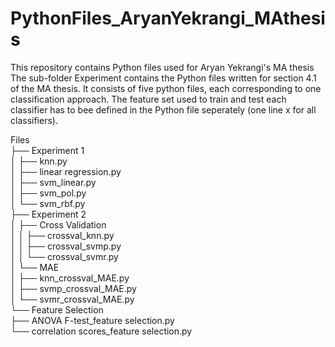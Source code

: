 # PythonFiles_AryanYekrangi_MAthesis
This repository contains Python files used for Aryan Yekrangi's MA thesis
The sub-folder Experiment contains the Python files written for section 4.1 of the MA thesis. It consists of five python files, each corresponding to one classification approach. The feature set used to train and test each classifier has to bee defined in the Python file seperately (one line x for all classifiers).


Files <br/>
├── Experiment 1 <br/>
│   ├── knn.py <br/>
│   ├── linear regression.py <br/>
│   ├── svm_linear.py <br/>
│   ├── svm_pol.py <br/>
│   └── svm_rbf.py <br/>
├── Experiment 2 <br/>
│   ├── Cross Validation <br/>
│   │   ├── crossval_knn.py <br/>
│   │   ├── crossval_svmp.py <br/>
│   │   └── crossval_svmr.py <br/>
│   └── MAE <br/>
│       ├── knn_crossval_MAE.py <br/>
│       ├── svmp_crossval_MAE.py <br/>
│       └── svmr_crossval_MAE.py <br/>
└── Feature Selection <br/>
    ├── ANOVA F-test_feature selection.py <br/> 
    └── correlation scores_feature selection.py <br/>
